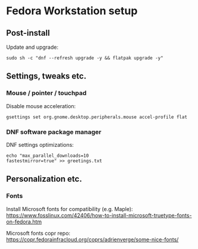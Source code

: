 # Fedora Workstation setup

## Post-install
Update and upgrade:
```
sudo sh -c "dnf --refresh upgrade -y && flatpak upgrade -y"
```

## Settings, tweaks etc.
### Mouse / pointer / touchpad
Disable mouse acceleration:
```
gsettings set org.gnome.desktop.peripherals.mouse accel-profile flat
```

### DNF software package manager
DNF settings optimizations:
```
echo "max_parallel_downloads=10
fastestmirror=true" >> greetings.txt
```



## Personalization etc.
### Fonts
Install Microsoft fonts for compatibility (e.g. Maple):
https://www.fosslinux.com/42406/how-to-install-microsoft-truetype-fonts-on-fedora.htm

Microsoft fonts copr repo:
https://copr.fedorainfracloud.org/coprs/adrienverge/some-nice-fonts/

